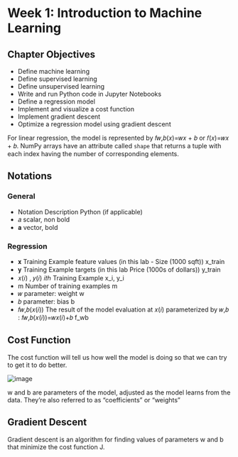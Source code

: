 # Week 1: Introduction to Machine Learning

## Chapter Objectives

- Define machine learning
- Define supervised learning
- Define unsupervised learning
- Write and run Python code in Jupyter Notebooks
- Define a regression model
- Implement and visualize a cost function
- Implement gradient descent
- Optimize a regression model using gradient descent

For linear regression, the model is represented by 𝑓𝑤,𝑏(𝑥)=𝑤𝑥 + 𝑏 	 or 𝑓(𝑥)=𝑤𝑥 + 𝑏.
NumPy arrays have an attribute called ```shape``` that returns a tuple with each index having the number of corresponding elements.

## Notations

### General
- Notation	Description	Python (if applicable)
- 𝑎 	scalar, non bold	
- 𝐚 	vector, bold	

### Regression		
- 𝐱 	Training Example feature values (in this lab - Size (1000 sqft))	x_train
- 𝐲 	Training Example targets (in this lab Price (1000s of dollars))	y_train
- 𝑥(𝑖) ,  𝑦(𝑖) 	 𝑖𝑡ℎ Training Example	x_i, y_i
- m	Number of training examples	m
- 𝑤 	parameter: weight	w
- 𝑏 	parameter: bias	b
- 𝑓𝑤,𝑏(𝑥(𝑖)) 	The result of the model evaluation at  𝑥(𝑖)  parameterized by  𝑤,𝑏 :  𝑓𝑤,𝑏(𝑥(𝑖))=𝑤𝑥(𝑖)+𝑏 	f_wb

## Cost Function

The cost function will tell us how well the model is doing so that we can try to get it to do better.

![image](https://user-images.githubusercontent.com/113103161/209154964-69601815-e54e-4887-a0f8-da489a85296f.png)

w and b are parameters of the model, adjusted as the model learns from the data. They’re also referred to as “coefficients” or “weights”

## Gradient Descent
Gradient descent is an algorithm for finding values of parameters w and b that minimize the cost function J.
